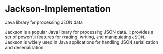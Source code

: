 # Jackson-Implementation
Java library for processing JSON data



Jackson is a popular Java library for processing JSON data. It provides a set of powerful features for reading, writing, and manipulating JSON. Jackson is widely used in Java applications for handling JSON serialization and deserialization.
